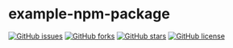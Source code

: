 # example-npm-package

[![GitHub issues](https://img.shields.io/github/issues/guilhermedelemos/example-npm-package)](https://github.com/guilhermedelemos/example-npm-package/issues)
[![GitHub forks](https://img.shields.io/github/forks/guilhermedelemos/example-npm-package)](https://github.com/guilhermedelemos/example-npm-package/network)
[![GitHub stars](https://img.shields.io/github/stars/guilhermedelemos/example-npm-package)](https://github.com/guilhermedelemos/example-npm-package/stargazers)
[![GitHub license](https://img.shields.io/github/license/guilhermedelemos/example-npm-package)](https://github.com/guilhermedelemos/example-npm-package/blob/master/LICENSE)

